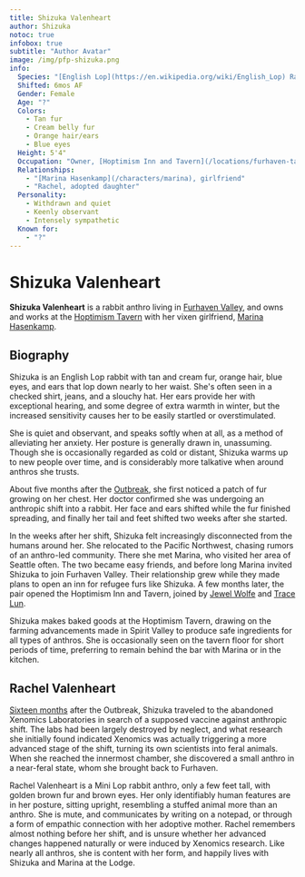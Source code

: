 ```yaml
---
title: Shizuka Valenheart
author: Shizuka
notoc: true
infobox: true
subtitle: "Author Avatar"
image: /img/pfp-shizuka.png
info:
  Species: "[English Lop](https://en.wikipedia.org/wiki/English_Lop) Rabbit"
  Shifted: 6mos AF
  Gender: Female
  Age: "?"
  Colors:
    - Tan fur
    - Cream belly fur
    - Orange hair/ears
    - Blue eyes
  Height: 5'4"
  Occupation: "Owner, [Hoptimism Inn and Tavern](/locations/furhaven-tavern)"
  Relationships:
    - "[Marina Hasenkamp](/characters/marina), girlfriend"
    - "Rachel, adopted daughter"
  Personality:
    - Withdrawn and quiet
    - Keenly observant
    - Intensely sympathetic
  Known for:
    - "?"
---
```


# Shizuka Valenheart

**Shizuka Valenheart** is a rabbit anthro living in [Furhaven
Valley](/locations/furhaven), and owns and works at the [Hoptimism
Tavern](/locations/furhaven-tavern) with her vixen girlfriend, [Marina
Hasenkamp](/characters/marina).

<!--toc-->

## Biography

Shizuka is an English Lop rabbit with tan and cream fur, orange hair, blue eyes,
and ears that lop down nearly to her waist. She's often seen in a checked shirt,
jeans, and a slouchy hat. Her ears provide her with exceptional hearing, and
some degree of extra warmth in winter, but the increased sensitivity causes her
to be easily startled or overstimulated.

She is quiet and observant, and speaks softly when at all, as a method of
alleviating her anxiety. Her posture is generally drawn in, unassuming. Though
she is occasionally regarded as cold or distant, Shizuka warms up to new people
over time, and is considerably more talkative when around anthros she trusts.

About five months after the [Outbreak](/events/outbreak), she first noticed a
patch of fur growing on her chest. Her doctor confirmed she was undergoing an
anthropic shift into a rabbit. Her face and ears shifted while the fur finished
spreading, and finally her tail and feet shifted two weeks after she started.

In the weeks after her shift, Shizuka felt increasingly disconnected from the
humans around her. She relocated to the Pacific Northwest, chasing rumors of an
anthro-led community. There she met Marina, who visited her area of Seattle
often. The two became easy friends, and before long Marina invited Shizuka to
join Furhaven Valley. Their relationship grew while they made plans to open an
inn for refugee furs like Shizuka. A few months later, the pair opened the
Hoptimism Inn and Tavern, joined by [Jewel Wolfe](/characters/jewel) and [Trace
Lun](/characters/trace).

Shizuka makes baked goods at the Hoptimism Tavern, drawing on the farming
advancements made in Spirit Valley to produce safe ingredients for all types of
anthros. She is occasionally seen on the tavern floor for short periods of time,
preferring to remain behind the bar with Marina or in the kitchen.
 

## Rachel Valenheart

[Sixteen months](https://shizuka.hokora.page/articles/2019-02/descent) after the
Outbreak, Shizuka traveled to the abandoned Xenomics Laboratories in search of a
supposed vaccine against anthropic shift. The labs had been largely destroyed by
neglect, and what research she initially found indicated Xenomics was actually
triggering a more advanced stage of the shift, turning its own scientists into
feral animals. When she reached the innermost chamber, she discovered a small
anthro in a near-feral state, whom she brought back to Furhaven.

Rachel Valenheart is a Mini Lop rabbit anthro, only a few feet tall, with
golden brown fur and brown eyes. Her only identifiably human features are in her
posture, sitting upright, resembling a stuffed animal more than an anthro. She
is mute, and communicates by writing on a notepad, or through a form of empathic
connection with her adoptive mother. Rachel remembers almost nothing before her
shift, and is unsure whether her advanced changes happened naturally or were
induced by Xenomics research. Like nearly all anthros, she is content with her
form, and happily lives with Shizuka and Marina at the Lodge.
